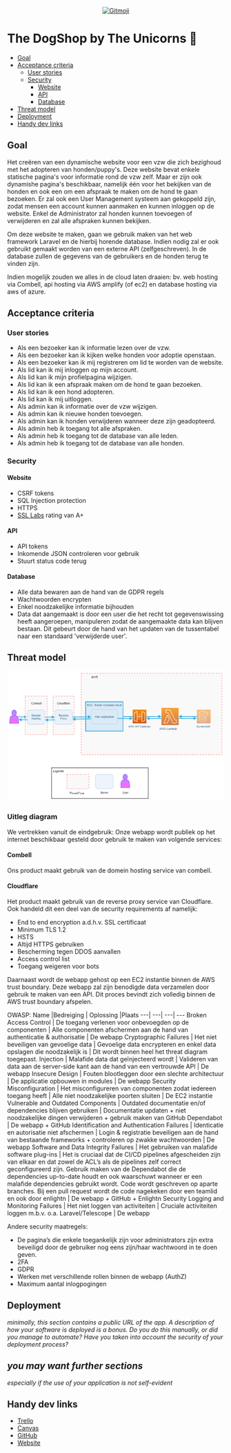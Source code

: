 <p align="center">
  <a href="https://gitmoji.dev">
    <img src="https://img.shields.io/badge/gitmoji-%20😜%20😍-FFDD67.svg?style=flat-square" alt="Gitmoji">
  </a>
</p>

# The DogShop by The Unicorns :unicorn:

- [Goal](#Goal)
- [Acceptance criteria](#Acceptance-criteria)
  - [User stories](#User-stories)
  - [Security](#Security)
    - [Website](#Website)
    - [API](#API)
    - [Database](#Database)
- [Threat model](#Threat-model)
- [Deployment](#Deployment)
- [Handy dev links](#Handy-dev-links)

## Goal

Het creëren van een dynamische website voor een vzw die zich bezighoud met het adopteren van honden/puppy's.
Deze website bevat enkele statische pagina's voor informatie rond de vzw zelf. Maar er zijn ook dynamishe pagina's beschikbaar, namelijk één voor het bekijken van de honden en ook een om een afspraak te maken om de hond te gaan bezoeken. Er zal ook een User Management systeem aan gekoppeld zijn, zodat mensen een account kunnen aanmaken en kunnen inloggen op de website. Enkel de Administrator zal honden kunnen toevoegen of verwijderen en zal alle afspraken kunnen bekijken.

Om deze website te maken, gaan we gebruik maken van het web framework Laravel en de hierbij horende database. Indien nodig zal er ook gebruikt gemaakt worden van een externe API (zelfgeschreven).
In de database zullen de gegevens van de gebruikers en de honden terug te vinden zijn.

Indien mogelijk zouden we alles in de cloud laten draaien: bv. web hosting via Combell, api hosting via AWS amplify (of ec2) en database hosting via aws of azure.

## Acceptance criteria

### User stories

- Als een bezoeker kan ik informatie lezen over de vzw.
- Als een bezoeker kan ik kijken welke honden voor adoptie openstaan.
- Als een bezoeker kan ik mij registreren om lid te worden van de website.
- Als lid kan ik mij inloggen op mijn account.
- Als lid kan ik mijn profielpagina wijzigen.
- Als lid kan ik een afspraak maken om de hond te gaan bezoeken.
- Als lid kan ik een hond adopteren.
- Als lid kan ik mij uitloggen.
- Als admin kan ik informatie over de vzw wijzigen.
- Als admin kan ik nieuwe honden toevoegen.
- Als admin kan ik honden verwijderen wanneer deze zijn geadopteerd.
- Als admin heb ik toegang tot alle afspraken.
- Als admin heb ik toegang tot de database van alle leden.
- Als admin heb ik toegang tot de database van alle honden.

### Security

#### Website

- CSRF tokens
- SQL Injection protection
- HTTPS
- [SSL Labs](https://www.ssllabs.com/ssltest/analyze.html?d=desideriushogeschool.be) rating van A+

#### API

- API tokens
- Inkomende JSON controleren voor gebruik
- Stuurt status code terug

#### Database

- Alle data bewaren aan de hand van de GDPR regels
- Wachtwoorden encrypten
- Enkel noodzakelijke informatie bijhouden
- Data dat aangemaakt is door een user die het recht tot gegevenswissing heeft aangeroepen, manipuleren zodat de aangemaakte data kan blijven bestaan. Dit gebeurt door de hand van het updaten van de tussentabel naar een standaard 'verwijderde user'.

## Threat model

![Threat Model image](documents/images/ThreatModel-v3.png)

### Uitleg diagram
We vertrekken vanuit de eindgebruik: Onze webapp wordt publiek op het internet beschikbaar gesteld door gebruik te maken van volgende services:

#### Combell 
Ons product maakt gebruik van de domein hosting service van combell.

#### Cloudflare
Het product maakt gebruik van de reverse proxy service van Cloudflare.
Ook handeld dit een deel van de security requirements af namelijk:
- End to end encryption a.d.h.v. SSL certificaat
- Minimum TLS 1.2
- HSTS
- Altijd HTTPS gebruiken
- Bescherming tegen DDOS aanvallen
- Access control list
- Toegang weigeren voor bots

Daarnaast wordt de webapp gehost op een EC2 instantie binnen de AWS trust boundary. Deze webapp zal zijn benodigde data verzamelen door gebruik te maken van een API. Dit proces bevindt zich volledig binnen de AWS trust boundary afspelen.

OWASP:
  Name |Bedreiging | Oplossing |Plaats
  ---| ---| ---| ---
  Broken Access Control | De toegang verlenen voor onbevoegden op de componenten | Alle componenten afschermen aan de hand van authenticatie & authorisatie | De webapp
  Cryptographic Failures | Het niet beveiligen van gevoelige data | Gevoelige data encrypteren en enkel data opslagen die noodzakelijk is | Dit wordt binnen heel het threat diagram toegepast.
  Injection | Malafide data dat geïnjecteerd wordt | Valideren van data aan de server-side kant aan de hand van een vertrouwde API | De webapp
  Insecure Design | Fouten blootleggen door een slechte architectuur | De applicatie opbouwen in modules | De webapp
  Security Misconfiguration | Het misconfigureren van componenten zodat iedereen toegang heeft | Alle niet noodzakelijke poorten sluiten | De EC2 instantie
  Vulnerable and Outdated Components | Outdated documentatie en/of dependencies blijven gebruiken | Documentatie updaten + niet noodzakelijke dingen verwijderen + gebruik maken van GitHub Dependabot | De webapp + GitHub
  Identification and Authentication Failures | Identicatie en autorisatie niet afschermen | Login & registratie beveiligen aan de hand van bestaande frameworks + controleren op zwakke wachtwoorden | De webapp
  Software and Data Integrity Failures | Het gebruiken van malafide software plug-ins | Het is cruciaal dat de CI/CD pipelines afgescheiden zijn van elkaar en dat zowel de ACL’s als de pipelines zelf correct geconfigureerd zijn. Gebruik maken van de Dependabot die de dependencies up-to-date houdt en ook waarschuwt wanneer er een malafide dependencies gebruikt wordt. Code wordt geschreven op aparte branches. Bij een pull request wordt de code nagekeken door een teamlid en ook door enlightn | De webapp + GitHub + Enlightn
  Security Logging and Monitoring Failures | Het niet loggen van activiteiten | Cruciale activiteiten loggen m.b.v. o.a. Laravel/Telescope | De webapp

Andere security maatregels:
  - De pagina’s die enkele toegankelijk zijn voor administrators zijn extra beveiligd door de gebruiker nog eens zijn/haar wachtwoord in te doen geven.
  - 2FA
  - GDPR
  - Werken met verschillende rollen binnen de webapp (AuthZ)
  - Maximum aantal inlogpogingen

## Deployment

*minimally, this section contains a public URL of the app. A description of how your software is deployed is a bonus. Do you do this manually, or did you manage to automate? Have you taken into account the security of your deployment process?*

## *you may want further sections*

*especially if the use of your application is not self-evident*

## Handy dev links

- [Trello](https://trello.com/b/k9sE6Qd0/dogshop)
- [Canvas](https://ehb.instructure.com/courses/22745/assignments)
- [GitHub](https://github.com/EHB-TI/web-app-unicorns)
- [Website](https://desideriushogeschool.be)
